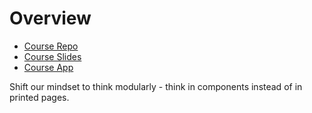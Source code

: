 # Overview

- [Course Repo](https://github.com/emmabostian/fem-design-systems)
- [Course Slides](https://www.canva.com/design/DAD2ReY78JQ/9PwrO5lswW_tB4o4ZEbA2Q/view?utm_content=DAD2ReY78JQ&utm_campaign=designshare&utm_medium=link&utm_source=sharebutton)
- [Course App](https://fem-design-systems.netlify.app/)

Shift our mindset to think modularly - think in components instead of in printed pages.
